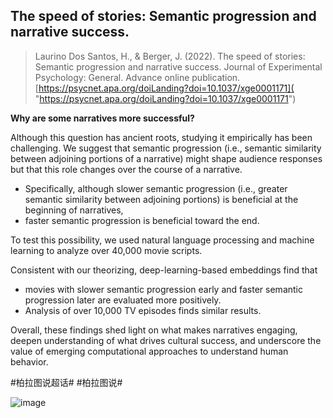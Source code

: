 ## The speed of stories: Semantic progression and narrative success.

> Laurino Dos Santos, H., & Berger, J. (2022). The speed of stories: Semantic progression and narrative success. Journal of Experimental Psychology: General. Advance online publication. [https://psycnet.apa.org/doiLanding?doi=10.1037/xge0001171]( "https://psycnet.apa.org/doiLanding?doi=10.1037/xge0001171")

**Why are some narratives more successful?** 

Although this question has ancient roots, studying it empirically has been challenging. We suggest that semantic progression (i.e., semantic similarity between adjoining portions of a narrative) might shape audience responses but that this role changes over the course of a narrative. 

- Specifically, although slower semantic progression (i.e., greater semantic similarity between adjoining portions) is beneficial at the beginning of narratives, 
- faster semantic progression is beneficial toward the end. 

To test this possibility, we used natural language processing and machine learning to analyze over 40,000 movie scripts. 

Consistent with our theorizing, deep-learning-based embeddings find that 
- movies with slower semantic progression early and faster semantic progression later are evaluated more positively. 
- Analysis of over 10,000 TV episodes finds similar results. 

Overall, these findings shed light on what makes narratives engaging, deepen understanding of what drives cultural success, and underscore the value of emerging computational approaches to understand human behavior. 

#柏拉图说超话# #柏拉图说#


![image](https://user-images.githubusercontent.com/543384/178100889-8a596230-896e-449c-9738-4040a4632852.png)
